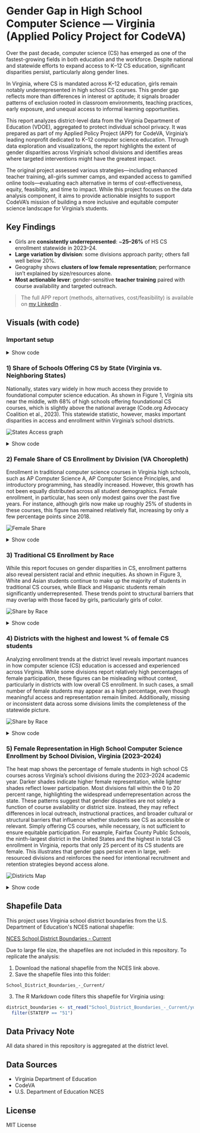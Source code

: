 # Gender Gap in High School Computer Science — Virginia (Applied Policy Project for CodeVA)

Over the past decade, computer science (CS) has emerged as one of the fastest-growing fields in both education and the workforce. Despite national and statewide efforts to expand access to K–12 CS education, significant disparities persist, particularly along gender lines.

In Virginia, where CS is mandated across K–12 education, girls remain notably underrepresented in high school CS courses. This gender gap reflects more than differences in interest or aptitude; it signals broader patterns of exclusion rooted in classroom environments, teaching practices, early exposure, and unequal access to informal learning opportunities.

This report analyzes district-level data from the Virginia Department of Education (VDOE), aggregated to protect individual school privacy. It was prepared as part of my Applied Policy Project (APP) for CodeVA, Virginia’s leading nonprofit dedicated to K–12 computer science education. Through data exploration and visualizations, the report highlights the extent of gender disparities across Virginia’s school divisions and identifies areas where targeted interventions might have the greatest impact.

The original project assessed various strategies—including enhanced teacher training, all-girls summer camps, and expanded access to gamified online tools—evaluating each alternative in terms of cost-effectiveness, equity, feasibility, and time to impact. While this project focuses on the data analysis component, it aims to provide actionable insights to support CodeVA’s mission of building a more inclusive and equitable computer science landscape for Virginia’s students.

## Key Findings
- Girls are **consistently underrepresented**: ~**25–26%** of HS CS enrollment statewide in 2023–24.
- **Large variation by division**: some divisions approach parity; others fall well below 20%.
- Geography shows **clusters of low female representation**; performance isn’t explained by size/resources alone.
- **Most actionable lever**: gender-sensitive **teacher training** paired with course availability and targeted outreach.

> The full APP report (methods, alternatives, cost/feasibility) is available on [my LinkedIn](https://www.linkedin.com/in/hana-bakhit-15678f) .

## Visuals (with code)

### Important setup

<details>
<summary>Show code</summary>
  
```r

# Load libraries

library(tidyverse)
library(dplyr)
library(sf) # the primary spatial package for today
library(tigris) # to call Census boundary files
library(RColorBrewer)
library(scales)
library(readxl)
library(showtext)
#install.packages("here") #You might need to install this package 
library(here)

# CodeVA colors

codeva_darkblue <- "#0A2945"
codeva_lightblue <- "#7FC6E6"
codeva_orange <- "#F58220"
codeva_green <- "#7CB342"

#font
font_add(family = "Times New Roman", regular = "Times New Roman.ttf")
showtext_auto()

```
</details>

### 1) Share of Schools Offering CS by State (Virginia vs. Neighboring States)  

Nationally, states vary widely in how much access they provide to foundational computer science education. As shown in Figure 1, Virginia sits near the middle, with 68% of high schools offering foundational CS courses, which is slightly above the national average (Code.org Advocacy Coalition et al., 2023). This statewide statistic, however, masks important disparities in access and enrollment within Virginia’s school districts.

![States Access graph](images/states_access_graph.png) 

<details>
<summary>Show code</summary>

```r 
p_states <- ggplot(
  states_data %>%
    mutate(bar_color = if_else(State == "Virginia", "#F58220", "#0A2945"))  # Orange for VA, light blue for others
) +
  geom_col(aes(x = reorder(State, `% Schools Offering CS`), 
               y = `% Schools Offering CS`, fill = bar_color), width = 0.7) +
  geom_text(aes(x = State, y = `% Schools Offering CS`, 
                label = scales::percent(`% Schools Offering CS`, accuracy = 1)),
            vjust = -0.5, size = 3.5, color = "#0A2945", family = "Times New Roman", fontface = "bold") +
  scale_fill_identity() +
  scale_y_continuous(labels = scales::percent_format(accuracy = 1), limits = c(0, 1.1)) +
  labs(
    title = "Share of Schools Offering CS by State",
    subtitle = "Virginia highlighted for comparison",
    x = NULL,
    y = "% of Schools Offering CS"
  ) +
  theme_minimal(base_family = "Times New Roman") +
  theme(
    plot.title = element_text(hjust = 0.5, size = 14, face = "bold", color = "#0A2945"),
    plot.subtitle = element_text(hjust = 0.5, color = "#0A2945"),
    axis.text.x = element_text(color = "#0A2945", face = "bold"),
    axis.text.y = element_text(color = "#0A2945"),
    axis.title = element_text(color = "#0A2945"),
    panel.grid.minor = element_blank()
  )                          
ggsave("images/states_access_graph.png", p_states, width = 8, height = 6, dpi = 300)

```
</details>

### 2) Female Share of CS Enrollment by Division (VA Choropleth)

Enrollment in traditional computer science courses in Virginia high schools, such as AP Computer Science A, AP Computer Science Principles, and introductory programming, has steadily increased. However, this growth has not been equally distributed across all student demographics. Female enrollment, in particular, has seen only modest gains over the past five years. For instance, although girls now make up roughly 25% of students in these courses, this figure has remained relatively flat, increasing by only a few percentage points since 2018.

![Female Share](images/female_share.png)

<details>
<summary>Show code</summary>

```r

# Summarize total enrollment by gender for each year
gender_trend <- schools_data2 %>%
  group_by(Year) %>%
  summarise(
    Female = sum(female, na.rm = TRUE),
    Male = sum(male, na.rm = TRUE),
    Total = sum(number_enrolled, na.rm = TRUE)
  )
# Ensure Year is a character variable (for proper plotting and grouping later)

gender_trend$Year <- as.character(gender_trend$Year)

# Reshape the data from wide to long format:
# Each row will represent one group (Female, Male, or Total) per year
gender_trend_long <- gender_trend %>%
  pivot_longer(cols = c(Female, Male, Total),
               names_to = "Group",
               values_to = "Enrollment")
#Line graph

by_gender <- ggplot(gender_trend_long, aes(x = Year, y = Enrollment, color = Group, group = Group)) +
  geom_line(size = 1.5) +
  geom_point(size = 2) +
  scale_color_manual(values = c(
    "Female" = codeva_green,
    "Male" = codeva_orange,
    "Total" = codeva_darkblue
  )) +
  labs(
    title = "Traditional CS Enrollment by Gender",
    x = NULL,
    y = "Enrollment Count",
    color = NULL
  ) +
  theme_minimal(base_family = "Times New Roman") +
  theme(
    plot.title = element_text(hjust = 0.5, face = "bold", color = codeva_darkblue),
    axis.text = element_text(color = codeva_darkblue),
    axis.title = element_text(color = codeva_darkblue),
    legend.position = "bottom",
    legend.text = element_text(color = codeva_darkblue)
  )

ggsave("images/female_share.png", by_gender, width = 8, height = 6, dpi = 300)

```
</details>

### 3) Traditional CS Enrollment by Race

While this report focuses on gender disparities in CS, enrollment patterns also reveal persistent racial and ethnic inequities. As shown in Figure 3, White and Asian students continue to make up the majority of students in traditional CS courses, while Black and Hispanic students remain significantly underrepresented. These trends point to structural barriers that may overlap with those faced by girls, particularly girls of color.

![Share by Race](images/cs_by_race.png)

<details>
<summary>Show code</summary>

```r

race_trend <- schools_data2 %>%
  group_by(Year) %>%
  summarise(
    White = sum(white, na.rm = TRUE),
    Asian = sum(asian, na.rm = TRUE),
    Black = sum(black, na.rm = TRUE),
    Hispanic = sum(hispanic, na.rm = TRUE)
  )

#pivot to long

race_trend_long <- race_trend %>%
  pivot_longer(cols = c(White, Asian, Black, Hispanic),
               names_to = "Race",
               values_to = "Enrollment")

by_race <- ggplot(race_trend_long, aes(x = Year, y = Enrollment, fill = Race)) +
  geom_col(position = "dodge", width = 0.7) +
  scale_fill_manual(values = c(
    "White" = "#174A73",     # dark blue
    "Asian" = "#F58220",     # orange
    "Black" = "#2E7D32",     # green
    "Hispanic" = "#29B6F6"   # light blue
  )) +
  labs(
    title = "Traditional CS Enrollment by Race",
    x = NULL,
    y = "Enrollment Count",
    fill = NULL
  ) +
  theme_minimal(base_family = "Times New Roman") +
  theme(
    plot.title = element_text(hjust = 0.5, face = "bold", color = "#0A2945"),
    axis.text = element_text(color = "#0A2945"),
    axis.title = element_text(color = "#0A2945"),
    legend.text = element_text(color = "#0A2945"),
    legend.position = "bottom"
  )
ggsave("images/cs_by_race.png", by_race, plot = p, width = 8, height = 6, dpi = 300)

```
</details>

### 4) Districts with the highest and lowest % of female CS students

Analyzing enrollment trends at the district level reveals important nuances in how computer science (CS) education is accessed and experienced across Virginia. While some divisions report relatively high percentages of female participation, these figures can be misleading without context, particularly in districts with low overall CS enrollment. In such cases, a small number of female students may appear as a high percentage, even though meaningful access and representation remain limited. Additionally, missing or inconsistent data across some divisions limits the completeness of the statewide picture.

![Share by Race](images/cs_by_districts.png)

<details>
<summary>Show code</summary>

```r

plot_data <- districts_data %>%
  filter(Year == "2023-2024", number_enrolled >= 100) %>%
  arrange(pct_female) %>%
  slice(c(1:5, (n() - 4):n())) %>%
  mutate(group = if_else(row_number() <= 5, "Lowest", "Highest"))


districts_shares -> ggplot(plot_data, aes(x = reorder(Division, pct_female), y = pct_female, fill = group)) +
  geom_col(width = 0.7) +
  geom_text(aes(label = paste0(round(pct_female, 1), "%")), 
            hjust = -0.1, size = 3.5, color = "#0A2945", fontface = "bold") +
  coord_flip(clip = "off") +
  scale_fill_manual(values = c("Highest" = "#F58220", "Lowest" = "#0A2945")) +  # CodeVA orange & light blue
  labs(
    title = "Districts with Highest and Lowest % of Female CS Students (2023–2024)",
    subtitle = "Among districts with at least 100 students enrolled",
    x = NULL,
    y = "% Female in CS",
    fill = NULL
  ) +
  ylim(0, max(plot_data$pct_female, na.rm = TRUE) + 5) +
  theme_minimal(base_family = "Times New Roman") +
  theme(
    plot.title = element_text(hjust = 0.5, face = "bold", color = "#0A2945"),
    plot.subtitle = element_text(hjust = 0.5, color = "#0A2945"),
    axis.text.y = element_text(size = 9, face = "bold", color = "#0A2945"),
    axis.text.x = element_text(color = "#0A2945"),
    panel.grid.major.y = element_blank(),
    legend.position = "bottom"
  )
ggsave("images/cs_by_districts.png", districts_shares, plot = p, width = 8, height = 6, dpi = 300)

```
</details>


### 5) Female Representation in High School Computer Science Enrollment by School Division, Virginia (2023–2024)

The heat map shows the percentage of female students in high school CS courses across Virginia’s school divisions during the 2023–2024 academic year. Darker shades indicate higher female representation, while lighter shades reflect lower participation. Most divisions fall within the 0 to 20 percent range, highlighting the widespread underrepresentation across the state.
These patterns suggest that gender disparities are not solely a function of course availability or district size. Instead, they may reflect differences in local outreach, instructional practices, and broader cultural or structural barriers that influence whether students see CS as accessible or relevant. Simply offering CS courses, while necessary, is not sufficient to ensure equitable participation.
For example, Fairfax County Public Schools, the ninth-largest district in the United States and the highest in total CS enrollment in Virginia, reports that only 25 percent of its CS students are female.
This illustrates that gender gaps persist even in large, well-resourced divisions and reinforces the need for intentional recruitment and retention strategies beyond access alone.

![Distiricts Map](images/cs_map.png)


<details>
<summary>Show code</summary>

```r

#filter for only Virginia 
district_boundaries <- district_boundaries %>%
  filter(STATEFP == "51")  # 51 = Virginia
#change var name to match 

district_boundaries <- district_boundaries %>%
  rename(Division = NAME)


# Join data (update "NAME" to match shapefile's district name column)
districts_data <- district_boundaries %>%
  full_join(districts_data, by = "Division")

#Map graph 

districts_map -> ggplot(
  districts_data %>%
    filter(Year == "2023-2024")
) +
  geom_sf(aes(fill = pct_female), color = "white", size = 0.1) +
  scale_fill_gradient(
    low = "#fee8c8", high = "#F58220",
    na.value = "gray90", name = "% Female"
  ) +
  labs(
    title = "Percent of Female Students in Traditional CS (2023–2024)",
    subtitle = "By Virginia School Division",
    caption = "Source: CodeVA and VDOE"
  ) +
  theme_minimal(base_family = "Times New Roman") +
  theme(
    plot.title = element_text(hjust = 0.5, face = "bold", color = "#0A2945"),  # CodeVA dark blue
    plot.subtitle = element_text(hjust = 0.5, color = "#0A2945"),
    legend.title = element_text(color = "#0A2945"),
    legend.text = element_text(color = "#0A2945"),
    axis.text = element_blank(),
    axis.title = element_blank(),
    panel.grid = element_blank()
  )

ggsave("images/cs_map.png", districts_map, plot = p, width = 8, height = 6, dpi = 300)

```
</details>


## Shapefile Data
This project uses Virginia school district boundaries from the U.S. Department of Education's NCES national shapefile:

[NCES School District Boundaries - Current](https://data-nces.opendata.arcgis.com/datasets/school-district-boundaries-current/explore)

Due to large file size, the shapefiles are not included in this repository. To replicate the analysis:

1. Download the national shapefile from the NCES link above.
2. Save the shapefile files into this folder:

```
School_District_Boundaries_-_Current/
```

3. The R Markdown code filters this shapefile for Virginia using:

```r
district_boundaries <- st_read("School_District_Boundaries_-_Current/your_shapefile.shp") %>%
  filter(STATEFP == "51")
```

## Data Privacy Note

All data shared in this repository is aggregated at the district level.

## Data Sources

- Virginia Department of Education
- CodeVA
- U.S. Department of Education NCES

## License

MIT License
